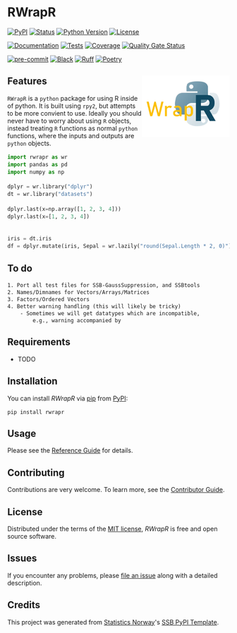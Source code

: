 # RWrapR

[![PyPI](https://img.shields.io/pypi/v/ssb-rwrapr.svg)][pypi status]
[![Status](https://img.shields.io/pypi/status/ssb-rwrapr.svg)][pypi status]
[![Python Version](https://img.shields.io/pypi/pyversions/ssb-rwrapr)][pypi status]
[![License](https://img.shields.io/pypi/l/ssb-rwrapr)][license]

[![Documentation](https://github.com/statisticsnorway/ssb-rwrapr/actions/workflows/docs.yml/badge.svg)][documentation]
[![Tests](https://github.com/statisticsnorway/ssb-rwrapr/actions/workflows/tests.yml/badge.svg)][tests]
[![Coverage](https://sonarcloud.io/api/project_badges/measure?project=statisticsnorway_ssb-rwrapr&metric=coverage)][sonarcov]
[![Quality Gate Status](https://sonarcloud.io/api/project_badges/measure?project=statisticsnorway_ssb-rwrapr&metric=alert_status)][sonarquality]

[![pre-commit](https://img.shields.io/badge/pre--commit-enabled-brightgreen?logo=pre-commit&logoColor=white)][pre-commit]
[![Black](https://img.shields.io/badge/code%20style-black-000000.svg)][black]
[![Ruff](https://img.shields.io/endpoint?url=https://raw.githubusercontent.com/astral-sh/ruff/main/assets/badge/v2.json)](https://github.com/astral-sh/ruff)
[![Poetry](https://img.shields.io/endpoint?url=https://python-poetry.org/badge/v0.json)][poetry]

[pypi status]: https://pypi.org/project/ssb-rwrapr/
[documentation]: https://statisticsnorway.github.io/ssb-rwrapr
[tests]: https://github.com/statisticsnorway/ssb-rwrapr/actions?workflow=Tests

[sonarcov]: https://sonarcloud.io/summary/overall?id=statisticsnorway_ssb-rwrapr
[sonarquality]: https://sonarcloud.io/summary/overall?id=statisticsnorway_ssb-rwrapr
[pre-commit]: https://github.com/pre-commit/pre-commit
[black]: https://github.com/psf/black
[poetry]: https://python-poetry.org/

## Features <img src="images/WrapR-logo.png" alt="Logo" align = "right" height="139" class="logo">
`RWrapR` is a `python` package for using R inside of python.
It is built using `rpy2`, but attempts to be more convient to use.
Ideally you should never have to worry about using `R` objects,
instead treating `R` functions as normal `python` functions, where the inputs
and outputs are `python` objects.

```python
import rwrapr as wr
import pandas as pd
import numpy as np

dplyr = wr.library("dplyr")
dt = wr.library("datasets")

dplyr.last(x=np.array([1, 2, 3, 4]))
dplyr.last(x=[1, 2, 3, 4])


iris = dt.iris
df = dplyr.mutate(iris, Sepal = wr.lazily("round(Sepal.Length * 2, 0)"))
```

## To do

    1. Port all test files for SSB-GaussSuppression, and SSBtools
    2. Names/Dimnames for Vectors/Arrays/Matrices
    3. Factors/Ordered Vectors
    4. Better warning handling (this will likely be tricky)
        - Sometimes we will get datatypes which are incompatible,
            e.g., warning accompanied by

## Requirements

- TODO

## Installation

You can install _RWrapR_ via [pip] from [PyPI]:

```console
pip install rwrapr
```

## Usage

Please see the [Reference Guide] for details.

## Contributing

Contributions are very welcome.
To learn more, see the [Contributor Guide].

## License

Distributed under the terms of the [MIT license][license],
_RWrapR_ is free and open source software.

## Issues

If you encounter any problems,
please [file an issue] along with a detailed description.

## Credits

This project was generated from [Statistics Norway]'s [SSB PyPI Template].

[statistics norway]: https://www.ssb.no/en
[pypi]: https://pypi.org/
[ssb pypi template]: https://github.com/statisticsnorway/ssb-pypitemplate
[file an issue]: https://github.com/statisticsnorway/ssb-rwrapr/issues
[pip]: https://pip.pypa.io/

<!-- github-only -->

[license]: https://github.com/statisticsnorway/ssb-rwrapr/blob/main/LICENSE
[contributor guide]: https://github.com/statisticsnorway/ssb-rwrapr/blob/main/CONTRIBUTING.md
[reference guide]: https://statisticsnorway.github.io/ssb-rwrapr/reference.html

